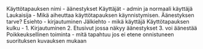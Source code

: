 Käyttötapauksen nimi - äänestykset
Käyttäjät - admin ja normaali käyttäjä
Laukaisija - Mikä aiheuttaa käyttötapauksen käynnistymisen. Äänestyksen tarve?
Esiehto - kirjautuminen
Jälkiehto - mikä käyttäjä
Käyttötapauksen kulku - 1. Kirjautuminen 2. Etusivut jossa näkyy äänestykset 3. voi äänestää 
Poikkeuksellinen toiminta - mitä tapahtuu jos ei etene onnistuneen suorituksen kuvauksen mukaan